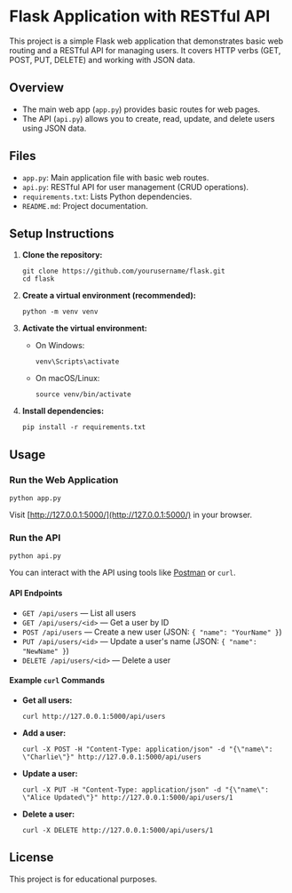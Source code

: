 # Flask Application with RESTful API

This project is a simple Flask web application that demonstrates basic web routing and a RESTful API for managing users. It covers HTTP verbs (GET, POST, PUT, DELETE) and working with JSON data.

## Overview

- The main web app (`app.py`) provides basic routes for web pages.
- The API (`api.py`) allows you to create, read, update, and delete users using JSON data.

## Files

- `app.py`: Main application file with basic web routes.
- `api.py`: RESTful API for user management (CRUD operations).
- `requirements.txt`: Lists Python dependencies.
- `README.md`: Project documentation.

## Setup Instructions

1. **Clone the repository:**
   ```
   git clone https://github.com/yourusername/flask.git
   cd flask
   ```

2. **Create a virtual environment (recommended):**
   ```
   python -m venv venv
   ```

3. **Activate the virtual environment:**
   - On Windows:
     ```
     venv\Scripts\activate
     ```
   - On macOS/Linux:
     ```
     source venv/bin/activate
     ```

4. **Install dependencies:**
   ```
   pip install -r requirements.txt
   ```

## Usage

### Run the Web Application

```
python app.py
```
Visit [http://127.0.0.1:5000/](http://127.0.0.1:5000/) in your browser.

### Run the API

```
python api.py
```
You can interact with the API using tools like [Postman](https://www.postman.com/) or `curl`.

#### API Endpoints

- `GET /api/users` — List all users
- `GET /api/users/<id>` — Get a user by ID
- `POST /api/users` — Create a new user (JSON: `{ "name": "YourName" }`)
- `PUT /api/users/<id>` — Update a user's name (JSON: `{ "name": "NewName" }`)
- `DELETE /api/users/<id>` — Delete a user

#### Example `curl` Commands

- **Get all users:**
  ```
  curl http://127.0.0.1:5000/api/users
  ```
- **Add a user:**
  ```
  curl -X POST -H "Content-Type: application/json" -d "{\"name\": \"Charlie\"}" http://127.0.0.1:5000/api/users
  ```
- **Update a user:**
  ```
  curl -X PUT -H "Content-Type: application/json" -d "{\"name\": \"Alice Updated\"}" http://127.0.0.1:5000/api/users/1
  ```
- **Delete a user:**
  ```
  curl -X DELETE http://127.0.0.1:5000/api/users/1
  ```

## License

This project is for educational purposes.
